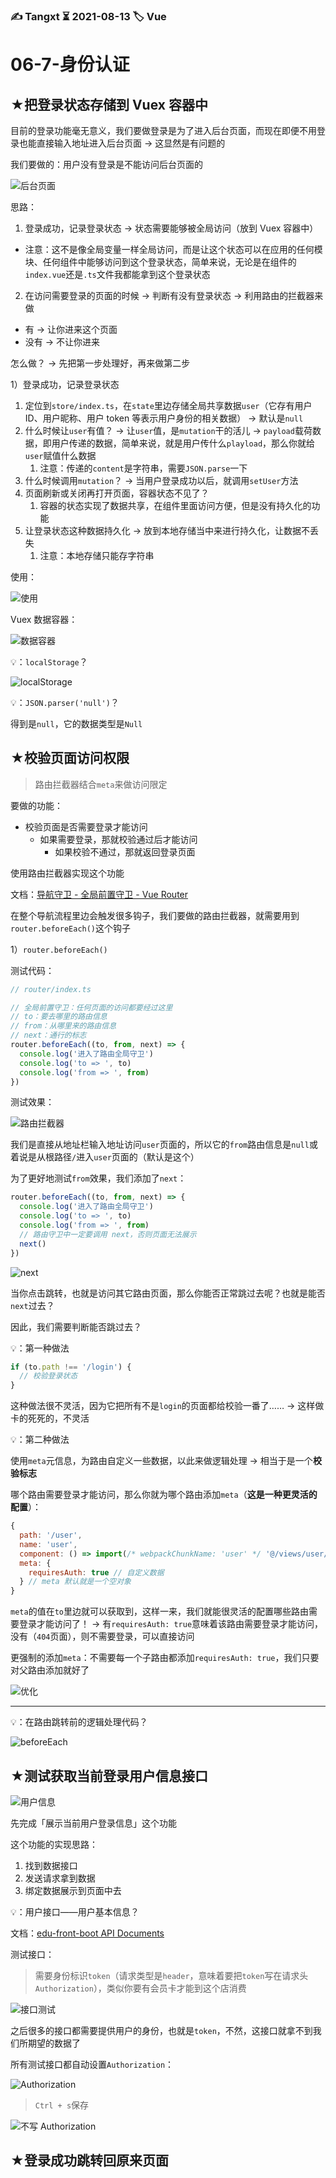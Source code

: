 ### ✍️ Tangxt ⏳ 2021-08-13 🏷️ Vue

# 06-7-身份认证

## ★把登录状态存储到 Vuex 容器中

目前的登录功能毫无意义，我们要做登录是为了进入后台页面，而现在即便不用登录也能直接输入地址进入后台页面 -> 这显然是有问题的

我们要做的：用户没有登录是不能访问后台页面的

![后台页面](assets/img/2021-08-13-10-48-04.png)

思路：

1. 登录成功，记录登录状态 -> 状态需要能够被全局访问（放到 Vuex 容器中）
  - 注意：这不是像全局变量一样全局访问，而是让这个状态可以在应用的任何模块、任何组件中能够访问到这个登录状态，简单来说，无论是在组件的`index.vue`还是`.ts`文件我都能拿到这个登录状态
2. 在访问需要登录的页面的时候 -> 判断有没有登录状态 -> 利用路由的拦截器来做
  - 有 -> 让你进来这个页面
  - 没有 -> 不让你进来

怎么做？ -> 先把第一步处理好，再来做第二步

1）登录成功，记录登录状态

1. 定位到`store/index.ts`，在`state`里边存储全局共享数据`user`（它存有用户 ID、用户昵称、用户 token 等表示用户身份的相关数据） -> 默认是`null`
2. 什么时候让`user`有值？ -> 让`user`值，是`mutation`干的活儿 -> `payload`载荷数据，即用户传递的数据，简单来说，就是用户传什么`playload`，那么你就给`user`赋值什么数据
   1. 注意：传递的`content`是字符串，需要`JSON.parse`一下
3. 什么时候调用`mutation`？ -> 当用户登录成功以后，就调用`setUser`方法
4. 页面刷新或关闭再打开页面，容器状态不见了？
   1. 容器的状态实现了数据共享，在组件里面访问方便，但是没有持久化的功能
5. 让登录状态这种数据持久化 -> 放到本地存储当中来进行持久化，让数据不丢失
   1. 注意：本地存储只能存字符串

使用：

![使用](assets/img/2021-08-13-11-33-16.png)

Vuex 数据容器：

![数据容器](assets/img/2021-08-13-11-32-02.png)

💡：`localStorage`？

![localStorage](assets/img/2021-08-13-11-24-34.png)

💡：`JSON.parser('null')`？

得到是`null`，它的数据类型是`Null`

## ★校验页面访问权限

> 路由拦截器结合`meta`来做访问限定

要做的功能：

- 校验页面是否需要登录才能访问
  - 如果需要登录，那就校验通过后才能访问
    - 如果校验不通过，那就返回登录页面

使用路由拦截器实现这个功能

文档：[导航守卫 - 全局前置守卫 - Vue Router](https://router.vuejs.org/zh/guide/advanced/navigation-guards.html#%E5%85%A8%E5%B1%80%E5%89%8D%E7%BD%AE%E5%AE%88%E5%8D%AB)

在整个导航流程里边会触发很多钩子，我们要做的路由拦截器，就需要用到`router.beforeEach()`这个钩子

1）`router.beforeEach()`

测试代码：

``` js
// router/index.ts

// 全局前置守卫：任何页面的访问都要经过这里
// to：要去哪里的路由信息
// from：从哪里来的路由信息
// next：通行的标志
router.beforeEach((to, from, next) => {
  console.log('进入了路由全局守卫')
  console.log('to => ', to)
  console.log('from => ', from)
})
```

测试效果：

![路由拦截器](assets/img/2021-08-13-16-59-53.png)

我们是直接从地址栏输入地址访问`user`页面的，所以它的`from`路由信息是`null`或着说是从根路径`/`进入`user`页面的（默认是这个）

为了更好地测试`from`效果，我们添加了`next`：

``` js
router.beforeEach((to, from, next) => {
  console.log('进入了路由全局守卫')
  console.log('to => ', to)
  console.log('from => ', from)
  // 路由守卫中一定要调用 next，否则页面无法展示
  next()
})
```

![next](assets/img/2021-08-13-17-09-11.png)

当你点击跳转，也就是访问其它路由页面，那么你能否正常跳过去呢？也就是能否`next`过去？

因此，我们需要判断能否跳过去？

💡：第一种做法

``` js
if (to.path !== '/login') {
  // 校验登录状态
}
```

这种做法很不灵活，因为它把所有不是`login`的页面都给校验一番了…… -> 这样做卡的死死的，不灵活

💡：第二种做法

使用`meta`元信息，为路由自定义一些数据，以此来做逻辑处理 -> 相当于是一个**校验标志**

哪个路由需要登录才能访问，那么你就为哪个路由添加`meta`（**这是一种更灵活的配置**）：

``` js
{
  path: '/user',
  name: 'user',
  component: () => import(/* webpackChunkName: 'user' */ '@/views/user/index.vue')
  meta: {
    requiresAuth: true // 自定义数据
  } // meta 默认就是一个空对象
}
```

`meta`的值在`to`里边就可以获取到，这样一来，我们就能很灵活的配置哪些路由需要登录才能访问了！ -> 有`requiresAuth: true`意味着该路由需要登录才能访问，没有（`404`页面），则不需要登录，可以直接访问

更强制的添加`meta`：不需要每一个子路由都添加`requiresAuth: true`，我们只要对父路由添加就好了

![优化](assets/img/2021-08-13-17-36-51.png)

---

💡：在路由跳转前的逻辑处理代码？

![beforeEach](assets/img/2021-08-13-17-41-51.png)

## ★测试获取当前登录用户信息接口

![用户信息](assets/img/2021-08-13-19-43-57.png)

先完成「展示当前用户登录信息」这个功能

这个功能的实现思路：

1. 找到数据接口
2. 发送请求拿到数据
3. 绑定数据展示到页面中去

💡：用户接口——用户基本信息？

文档：[edu-front-boot API Documents](http://113.31.105.128/front/doc.html#/edu-front-boot/%E7%94%A8%E6%88%B7%E6%8E%A5%E5%8F%A3/getInfoUsingGET)

测试接口：

> 需要身份标识`token`（请求类型是`header`，意味着要把`token`写在请求头`Authorization`），类似你要有会员卡才能到这个店消费

![接口测试](assets/img/2021-08-13-19-57-56.png)

之后很多的接口都需要提供用户的身份，也就是`token`，不然，这接口就拿不到我们所期望的数据了

所有测试接口都自动设置`Authorization`：

![Authorization](assets/img/2021-08-13-20-03-40.png)

> `Ctrl + s`保存

![不写 Authorization ](assets/img/2021-08-13-20-06-03.png)

## ★登录成功跳转回原来页面



